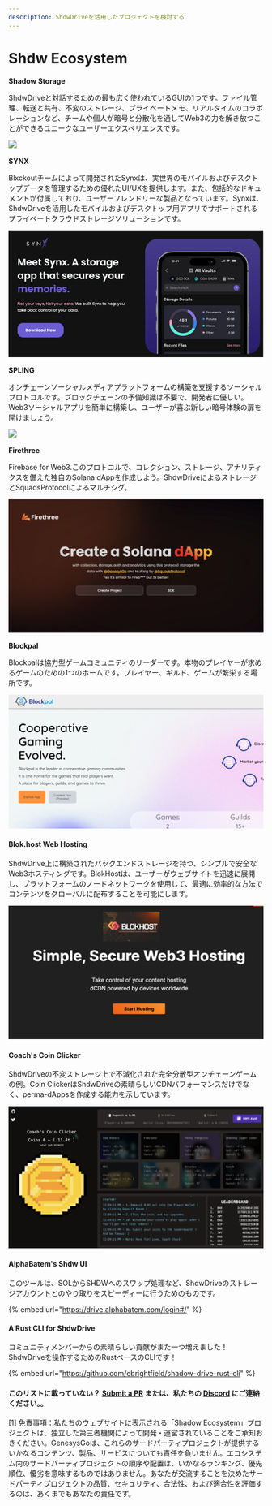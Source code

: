 ```yaml
---
description: ShdwDriveを活用したプロジェクトを検討する
---
```


# Shdw Ecosystem

**Shadow Storage**

ShdwDriveと対話するための最も広く使われているGUIの1つです。ファイル管理、転送と共有、不変のストレージ、プライベートメモ、リアルタイムのコラボレーションなど、チームや個人が暗号と分散化を通してWeb3の力を解き放つことができるユニークなユーザーエクスペリエンスです。

[![](../../.gitbook/assets/shadow\_storage.png)](https://www.shadow.storage/#features)

**SYNX**

Blxckoutチームによって開発されたSynxは、実世界のモバイルおよびデスクトップデータを管理するための優れたUI/UXを提供します。また、包括的なドキュメントが付属しており、ユーザーフレンドリーな製品となっています。Synxは、ShdwDriveを活用したモバイルおよびデスクトップ用アプリでサポートされるプライベートクラウドストレージソリューションです。

[![](../../.gitbook/assets/synx.png)](https://twitter.com/synx\_xyz)

**SPLING**

オンチェーンソーシャルメディアプラットフォームの構築を支援するソーシャルプロトコルです。ブロックチェーンの予備知識は不要で、開発者に優しい。Web3ソーシャルアプリを簡単に構築し、ユーザーが喜ぶ新しい暗号体験の扉を開けましょう。

[![](../../.gitbook/assets/spling-feature.png)](https://www.splinglabs.com/)

**Firethree**

Firebase for Web3.このプロトコルで、コレクション、ストレージ、アナリティクスを備えた独自のSolana dAppを作成しよう。ShdwDriveによるストレージとSquadsProtocolによるマルチシグ。

[![](../../.gitbook/assets/firethree.png)](https://www.firethree.xyz/)

**Blockpal**

Blockpalは協力型ゲームコミュニティのリーダーです。本物のプレイヤーが求めるゲームのための1つのホームです。プレイヤー、ギルド、ゲームが繁栄する場所です。

[![](../../.gitbook/assets/blockpal.png)](https://blockpal.gg/)

#### **Blok.host Web Hosting**

ShdwDrive上に構築されたバックエンドストレージを持つ、シンプルで安全なWeb3ホスティングです。BlokHostは、ユーザーがウェブサイトを迅速に展開し、プラットフォームのノードネットワークを使用して、最適に効率的な方法でコンテンツをグローバルに配布することを可能にします。

[![](<../../.gitbook/assets/blockhost (1).png>)](https://blok.host/)

#### **Coach's Coin Clicker**

ShdwDriveの不変ストレージ上で不滅化された完全分散型オンチェーンゲームの例。Coin ClickerはShdwDriveの素晴らしいCDNパフォーマンスだけでなく、perma-dAppsを作成する能力を示しています。

[![](<../../.gitbook/assets/coach-coin-clicker.png>)](https://shdw-drive.genesysgo.net/5WRCJEgy7c1Wy3ewWdfJcAePMCaUq4asyuP8sRgTQZYq/index.html)


#### **AlphaBatem's Shdw UI**

このツールは、SOLからSHDWへのスワップ処理など、ShdwDriveのストレージアカウントとのやり取りをスピーディーに行うためのものです。

{% embed url="https://drive.alphabatem.com/login#/" %}

#### **A Rust CLI for ShdwDrive**

コミュニティメンバーからの素晴らしい貢献がまた一つ増えました！ShdwDriveを操作するためのRustベースのCLIです！

{% embed url="https://github.com/ebrightfield/shadow-drive-rust-cli" %}

#### **このリストに載っていない？** [**Submit a PR**](https://github.com/GenesysGo/docs-shadow-cloud) **または、私たちの** [**Discord**](https://discord.gg/genesysgo) **にご連絡ください。**。


\[1] 免責事項：私たちのウェブサイトに表示される「Shadow Ecosystem」プロジェクトは、独立した第三者機関によって開発・運営されていることをご承知おきください。GenesysGoは、これらのサードパーティプロジェクトが提供するいかなるコンテンツ、製品、サービスについても責任を負いません。エコシステム内のサードパーティプロジェクトの順序や配置は、いかなるランキング、優先順位、優劣を意味するものではありません。あなたが交流することを決めたサードパーティプロジェクトの品質、セキュリティ、合法性、および適合性を評価するのは、あくまでもあなたの責任です。
